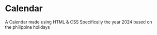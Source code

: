 # Calendar
A Calendar made using HTML & CSS
Specifically the year 2024 based on the philippine holidays
